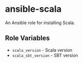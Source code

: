 # ansible-scala

An Ansible role for installing Scala.

## Role Variables

- `scala_version` - Scala version
- `scala_sbt_version` - SBT version
